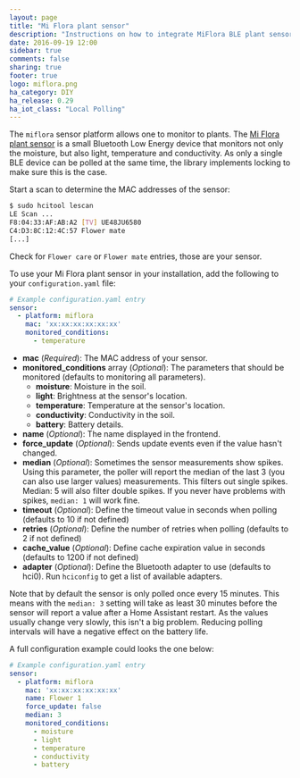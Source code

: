 ```yaml
---
layout: page
title: "Mi Flora plant sensor"
description: "Instructions on how to integrate MiFlora BLE plant sensor with Home Assistant."
date: 2016-09-19 12:00
sidebar: true
comments: false
sharing: true
footer: true
logo: miflora.png
ha_category: DIY
ha_release: 0.29
ha_iot_class: "Local Polling"
---
```


The `miflora` sensor platform allows one to monitor to plants. The [Mi Flora plant sensor](https://www.aliexpress.com/item/Newest-Original-Xiaomi-Flora-Monitor-Digital-Plants-Flowers-Soil-Water-Light-Tester-Sensor-Monitor-for-Aquarium/32685750372.html) is a small Bluetooth Low Energy device that monitors not only the moisture, but also light, temperature and conductivity. As only a single BLE device can be polled at the same time, the library implements locking to make sure this is the case.

Start a scan to determine the MAC addresses of the sensor:

```bash
$ sudo hcitool lescan
LE Scan ...
F8:04:33:AF:AB:A2 [TV] UE48JU6580
C4:D3:8C:12:4C:57 Flower mate
[...]
```

Check for `Flower care` or `Flower mate` entries, those are your sensor.

To use your Mi Flora plant sensor in your installation, add the following to your `configuration.yaml` file:

```yaml
# Example configuration.yaml entry
sensor:
  - platform: miflora
    mac: 'xx:xx:xx:xx:xx:xx'
    monitored_conditions:
      - temperature
```

- **mac** (*Required*): The MAC address of your sensor.
- **monitored_conditions** array (*Optional*): The parameters that should be monitored (defaults to monitoring all parameters).
  - **moisture**: Moisture in the soil.
  - **light**: Brightness at the sensor's location.
  - **temperature**: Temperature at the sensor's location.
  - **conductivity**: Conductivity in the soil.
  - **battery**: Battery details.
- **name** (*Optional*): The name displayed in the frontend.
- **force_update** (*Optional*): Sends update events even if the value hasn't changed.
- **median** (*Optional*): Sometimes the sensor measurements show spikes. Using this parameter, the poller will report the median of the last 3 (you can also use larger values) measurements. This filters out single spikes. Median: 5 will also filter double spikes. If you never have problems with spikes, `median: 1` will work fine. 
- **timeout** (*Optional*): Define the timeout value in seconds when polling (defaults to 10 if not defined)
- **retries** (*Optional*): Define the number of retries when polling (defaults to 2 if not defined)
- **cache_value** (*Optional*): Define cache expiration value in seconds (defaults to 1200 if not defined)
- **adapter** (*Optional*): Define the Bluetooth adapter to use (defaults to hci0). Run `hciconfig` to get a list of available adapters.

Note that by default the sensor is only polled once every 15 minutes. This means with the `median: 3` setting will take as least 30 minutes before the sensor will report a value after a Home Assistant restart. As the values usually change very slowly, this isn't a big problem. 
Reducing polling intervals will have a negative effect on the battery life.

A full configuration example could looks the one below:

```yaml
# Example configuration.yaml entry
sensor:
  - platform: miflora
    mac: 'xx:xx:xx:xx:xx:xx'
    name: Flower 1
    force_update: false
    median: 3
    monitored_conditions:
      - moisture
      - light
      - temperature
      - conductivity
      - battery
```

